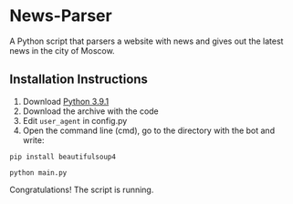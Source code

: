 # News-Parser

A Python script that parsers a website with news and gives out the latest news in the city of Moscow.

## Installation Instructions

1. Download [Python 3.9.1](https://www.python.org/ftp/python/3.9.5/python-3.9.5-amd64.exe)
2. Download the archive with the code
3. Edit `user_agent` in config.py
4. Open the command line (cmd), go to the directory with the bot and write:
```
pip install beautifulsoup4
```
```
python main.py
```
Congratulations! The script is running.

